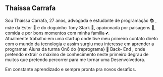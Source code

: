 

## Thaíssa Carrafa

Sou Thaíssa Carrafa, 27 anos, advogada e estudante de programação :books: , mãe da Ester :baby_bottle: e do doguinho Tony Stark :dog:, apaixonada por paisagens :leaves:, comida e por bons momentos com minha família :two_hearts:.  
Atualmente trabalho em uma startup onde tive meu primeiro contato direto com o mundo da tecnologia e assim surgiu meu interesse em aprender a programar. 
Aluna da turma On6 do {reprograma} :purple_heart: Back- End , onde pretendo extrair o máximo de conhecimento neste primeiro degrau de muitos que pretendo percorrer para me tornar uma Desenvolvedora. 

Em constante aprendizado e sempre pronta pra novos desafios.


